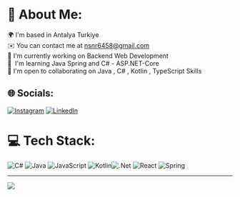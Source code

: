 # 💫 About Me:
 🌍 I'm based in Antalya Turkiye<br> ✉️ You can contact me at nsnr6458@gmail.com<br> 🚀 I'm currently working on Backend Web Development<br> 🧠  I'm learning Java Spring and C# - ASP.NET-Core<br> 🤝 I'm open to collaborating on Java , C# , Kotlin , TypeScript Skills


## 🌐 Socials:
[![Instagram](https://img.shields.io/badge/Instagram-%23E4405F.svg?logo=Instagram&logoColor=white)](https://instagram.com/ak1ntatar) [![LinkedIn](https://img.shields.io/badge/LinkedIn-%230077B5.svg?logo=linkedin&logoColor=white)](https://linkedin.com/in/https://www.linkedin.com/in/akin-tatar/) 

# 💻 Tech Stack:
![C#](https://img.shields.io/badge/c%23-%23239120.svg?style=for-the-badge&logo=csharp&logoColor=white) ![Java](https://img.shields.io/badge/java-%23ED8B00.svg?style=for-the-badge&logo=openjdk&logoColor=white) ![JavaScript](https://img.shields.io/badge/javascript-%23323330.svg?style=for-the-badge&logo=javascript&logoColor=%23F7DF1E) ![Kotlin](https://img.shields.io/badge/kotlin-%237F52FF.svg?style=for-the-badge&logo=kotlin&logoColor=white)![.Net](https://img.shields.io/badge/.NET-5C2D91?style=for-the-badge&logo=.net&logoColor=white) ![React](https://img.shields.io/badge/react-%2320232a.svg?style=for-the-badge&logo=react&logoColor=%2361DAFB) ![Spring](https://img.shields.io/badge/spring-%236DB33F.svg?style=for-the-badge&logo=spring&logoColor=white) 


---
[![](https://visitcount.itsvg.in/api?id=ak1nttr&icon=5&color=9)](https://visitcount.itsvg.in)

<!-- Proudly created with GPRM ( https://gprm.itsvg.in ) -->
